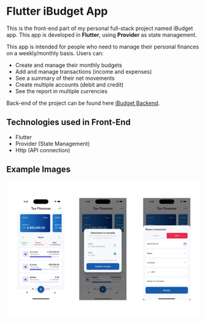 # Flutter iBudget App

This is the front-end part of my personal full-stack project named iBudget app. This app is developed in **Flutter**, using **Provider** as state management.

This app is intended for people who need to manage their personal finances on a weekly/monthly basis. Users can:

- Create and manage their monthly budgets
- Add and manage transactions (income and expenses)
- See a summary of their net movements
- Create multiple accounts (debit and credit)
- See the report in multiple currencies

Back-end of the project can be found here [iBudget Backend](https://github.com/SebasAriasDEV/Expenses-App-Backend).


## Technologies used in Front-End

- Flutter
- Provider (State Management)
- Http (API connection)

## Example Images
![Cover](https://github.com/SebasAriasDEV/Expenses-App-Frontend/blob/main/assets/Cover.jpg)
